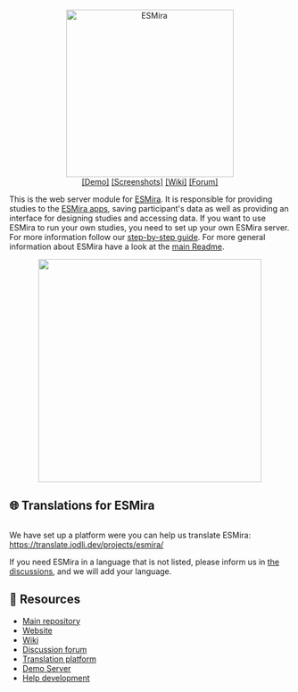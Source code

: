 <p>
	<img src="https://translate.jodli.dev/widgets/esmira/-/svg-badge.svg" alt="" />
</p>
<p align="center">
	<img src="https://raw.githubusercontent.com/KL-Psychological-Methodology/ESMira/main/about/images/web_header_normal.svg" alt="ESMira" width="300"/>
	<br>
	<a href="https://demo-esmira.kl.ac.at/">[Demo]</a>
	<a href="https://esmira.kl.ac.at/?about">[Screenshots]</a>
	<a href="https://github.com/KL-Psychological-Methodology/ESMira/wiki">[Wiki]</a>
	<a href="https://github.com/KL-Psychological-Methodology/ESMira/discussions">[Forum]</a>
</p>

This is the web server module for [ESMira](https://github.com/KL-Psychological-Methodology/ESMira). It is responsible for providing studies to the [ESMira apps](https://github.com/KL-Psychological-Methodology/ESMira-apps), saving participant's data as well as providing an interface for designing studies and accessing data. If you want to use ESMira to run your own studies, you need to set up your own ESMira server. For more information follow our [step-by-step guide](https://github.com/KL-Psychological-Methodology/ESMira/wiki/Setting-up-a-server).
For more general information about ESMira have a look at the [main Readme](https://github.com/KL-Psychological-Methodology/ESMira).


<p align="center">
	<img src="https://raw.githubusercontent.com/KL-Psychological-Methodology/ESMira/main/about/images/demo_image_web.png" height="400" alt=""/>
</p>


## :globe_with_meridians: Translations for ESMira
<p align="center">
	<img src="https://translate.jodli.dev/widgets/esmira/-/multi-blue.svg" alt="" />
</p>

We have set up a platform were you can help us translate ESMira:
<https://translate.jodli.dev/projects/esmira/>

If you need ESMira in a language that is not listed, please inform us in [the discussions](https://github.com/KL-Psychological-Methodology/ESMira/discussions), and we will add your language.

## :link: Resources
- [Main repository](https://github.com/KL-Psychological-Methodology/ESMira)
- [Website](https://esmira.kl.ac.at/?about)
- [Wiki](https://github.com/KL-Psychological-Methodology/ESMira/wiki)
- [Discussion forum](https://github.com/KL-Psychological-Methodology/ESMira/discussions)
- [Translation platform](https://translate.jodli.dev/)
- [Demo Server](https://demo-esmira.kl.ac.at/)
- [Help development](https://github.com/KL-Psychological-Methodology/ESMira/wiki/Help-development)